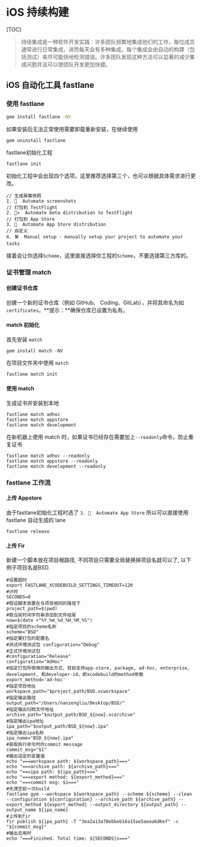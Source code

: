 # iOS 持续构建

[TOC]

> 持续集成是一种软件开发实践：许多团队频繁地集成他们的工作，每位成员通常进行日常集成，进而每天会有多种集成。每个集成会由自动的构建（包括测试）来尽可能快地检测错误。许多团队发现这种方法可以显著的减少集成问题并且可以使团队开发更加快捷。

## iOS 自动化工具 fastlane

### 使用 fastlane

```bash
gem install fastlane -NV
```

如果安装后无法正常使用需要卸载重新安装，在继续使用

```
gem uninstall fastlane
```

fastlane初始化工程

```
fastlane init
```

初始化工程中会出现四个选项，这里推荐选择第三个，也可以根据具体需求进行更改。

```
// 生成屏幕快照
1. 📸  Automate screenshots
// 打包到 TestFlight
2. 👩‍✈️  Automate beta distribution to TestFlight
// 打包到 App Store
3. 🚀  Automate App Store distribution
// 自定义
4. 🛠  Manual setup - manually setup your project to automate your tasks
```

接着会让你选择`Scheme`，这里直接选择你工程的`Scheme`，不要选错第三方库的。

### 证书管理 match

#### 创建证书仓库

创建一个新的证书仓库（例如 GitHub、 Coding、GitLab），并将其命名为如`certificates`。**提示：**确保仓库已设置为私有。

#### match 初始化

首先安装 `match`

```
gem install match -NV
```

在项目文件夹中使用 `match`

```bash
fastlane match init
```

#### 使用 match

生成证书并安装到本地

```
fastlane match adhoc
fastlane match appstore
fastlane match development
```

在新机器上使用 match 时，如果证书已经存在需要加上`--readonly`命令，防止重复证书

```
fastlane match adhoc --readonly
fastlane match appstore --readonly
fastlane match development --readonly
```

### fastlane 工作流

#### 上传 Appstore

由于fastlane初始化工程时选了
`3. 🚀  Automate App Store`
所以可以直接使用 fastlane 自动生成的 lane

```
fastlane release
```

#### 上传 Fir

新建一个脚本放在项目根路径, 不同项目只需要全局替换掉项目名就可以了,
以下例子项目名是BSD.

```
#设置超时
export FASTLANE_XCODEBUILD_SETTINGS_TIMEOUT=120
#计时
SECONDS=0
#假设脚本放置在与项目相同的路径下
project_path=$(pwd)
#取当前时间字符串添加到文件结尾
now=$(date +"%Y_%m_%d_%H_%M_%S")
#指定项目的scheme名称
scheme="BSD"
#指定要打包的配置名
#测试环境测试包 configuration="Debug"
#正式环境测试包
#configuration="Release"
configuration="AdHoc"
#指定打包所使用的输出方式，目前支持app-store, package, ad-hoc, enterprise, development, 和developer-id，即xcodebuild的method参数
export_method='ad-hoc'
#指定项目地址
workspace_path="$project_path/BSD.xcworkspace"
#指定输出路径
output_path="/Users/nanzengliu/Desktop/BSD/"
#指定输出归档文件地址
archive_path="$output_path/BSD_${now}.xcarchive"
#指定输出ipa地址
ipa_path="$output_path/BSD_${now}.ipa"
#指定输出ipa名称
ipa_name="BSD_${now}.ipa"
#获取执行命令时的commit message
commit_msg="$1"
#输出设定的变量值
echo "===workspace path: ${workspace_path}==="
echo "===archive path: ${archive_path}==="
echo "===ipa path: ${ipa_path}==="
echo "===export method: ${export_method}==="
echo "===commit msg: $1==="
#先清空前一次build
fastlane gym --workspace ${workspace_path} --scheme ${scheme} --clean --configuration ${configuration} --archive_path ${archive_path} --export_method ${export_method} --output_directory ${output_path} --output_name ${ipa_name}
#上传到fir
fir publish ${ipa_path} -T "3ea2a13a78ebbeb16a15ae5aeea6d6ef" -c "${commit_msg}"
#输出总用时
echo "===Finished. Total time: ${SECONDS}s==="
```







